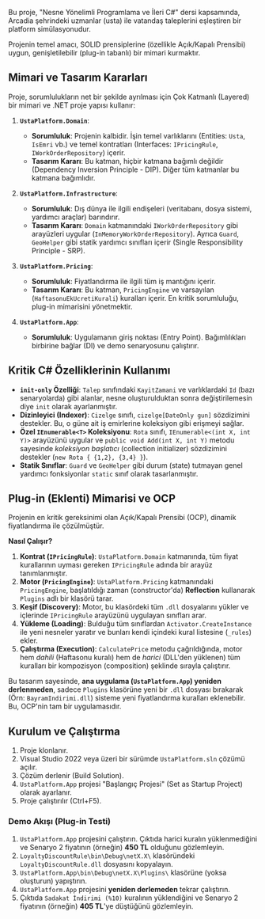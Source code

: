 Bu proje, "Nesne Yönelimli Programlama ve İleri C#" dersi kapsamında, Arcadia şehrindeki uzmanlar (usta) ile vatandaş taleplerini eşleştiren bir platform simülasyonudur.

Projenin temel amacı, SOLID prensiplerine (özellikle Açık/Kapalı Prensibi) uygun, genişletilebilir (plug-in tabanlı) bir mimari kurmaktır.

## Mimari ve Tasarım Kararları

Proje, sorumlulukların net bir şekilde ayrılması için Çok Katmanlı (Layered) bir mimari ve .NET proje yapısı kullanır:

1.  **`UstaPlatform.Domain`**:
    * **Sorumluluk**: Projenin kalbidir. İşin temel varlıklarını (Entities: `Usta`, `IsEmri` vb.) ve temel kontratları (Interfaces: `IPricingRule`, `IWorkOrderRepository`) içerir.
    * **Tasarım Kararı**: Bu katman, hiçbir katmana bağımlı değildir (Dependency Inversion Principle - DIP). Diğer tüm katmanlar bu katmana bağımlıdır.

2.  **`UstaPlatform.Infrastructure`**:
    * **Sorumluluk**: Dış dünya ile ilgili endişeleri (veritabanı, dosya sistemi, yardımcı araçlar) barındırır.
    * **Tasarım Kararı**: `Domain` katmanındaki `IWorkOrderRepository` gibi arayüzleri uygular (`InMemoryWorkOrderRepository`). Ayrıca `Guard`, `GeoHelper` gibi statik yardımcı sınıfları içerir (Single Responsibility Principle - SRP).

3.  **`UstaPlatform.Pricing`**:
    * **Sorumluluk**: Fiyatlandırma ile ilgili tüm iş mantığını içerir.
    * **Tasarım Kararı**: Bu katman, `PricingEngine` ve varsayılan (`HaftasonuEkUcretiKurali`) kuralları içerir. En kritik sorumluluğu, plug-in mimarisini yönetmektir.

4.  **`UstaPlatform.App`**:
    * **Sorumluluk**: Uygulamanın giriş noktası (Entry Point). Bağımlılıkları birbirine bağlar (DI) ve demo senaryosunu çalıştırır.

## Kritik C# Özelliklerinin Kullanımı

* **`init-only` Özelliği**: `Talep` sınıfındaki `KayitZamani` ve varlıklardaki `Id` (bazı senaryolarda) gibi alanlar, nesne oluşturulduktan sonra değiştirilemesin diye `init` olarak ayarlanmıştır.
* **Dizinleyici (Indexer)**: `Cizelge` sınıfı, `cizelge[DateOnly gun]` sözdizimini destekler. Bu, o güne ait iş emirlerine koleksiyon gibi erişmeyi sağlar.
* **Özel `IEnumerable<T>` Koleksiyonu**: `Rota` sınıfı, `IEnumerable<(int X, int Y)>` arayüzünü uygular ve `public void Add(int X, int Y)` metodu sayesinde *koleksiyon başlatıcı* (collection initializer) sözdizimini destekler (`new Rota { {1,2}, {3,4} }`).
* **Statik Sınıflar**: `Guard` ve `GeoHelper` gibi durum (state) tutmayan genel yardımcı fonksiyonlar `static` sınıf olarak tasarlanmıştır.

## Plug-in (Eklenti) Mimarisi ve OCP

Projenin en kritik gereksinimi olan Açık/Kapalı Prensibi (OCP), dinamik fiyatlandırma ile çözülmüştür.

**Nasıl Çalışır?**

1.  **Kontrat (`IPricingRule`)**: `UstaPlatform.Domain` katmanında, tüm fiyat kurallarının uyması gereken `IPricingRule` adında bir arayüz tanımlanmıştır.
2.  **Motor (`PricingEngine`)**: `UstaPlatform.Pricing` katmanındaki `PricingEngine`, başlatıldığı zaman (constructor'da) **Reflection** kullanarak `Plugins` adlı bir klasörü tarar.
3.  **Keşif (Discovery)**: Motor, bu klasördeki tüm `.dll` dosyalarını yükler ve içlerinde `IPricingRule` arayüzünü uygulayan sınıfları arar.
4.  **Yükleme (Loading)**: Bulduğu tüm sınıflardan `Activator.CreateInstance` ile yeni nesneler yaratır ve bunları kendi içindeki kural listesine (`_rules`) ekler.
5.  **Çalıştırma (Execution)**: `CalculatePrice` metodu çağrıldığında, motor hem *dahili* (Haftasonu kuralı) hem de *harici* (DLL'den yüklenen) tüm kuralları bir kompozisyon (composition) şeklinde sırayla çalıştırır.

Bu tasarım sayesinde, **ana uygulama (`UstaPlatform.App`) yeniden derlenmeden**, sadece `Plugins` klasörüne yeni bir `.dll` dosyası bırakarak (Örn: `BayramIndirimi.dll`) sisteme yeni fiyatlandırma kuralları eklenebilir. Bu, OCP'nin tam bir uygulamasıdır.

## Kurulum ve Çalıştırma

1.  Proje klonlanır.
2.  Visual Studio 2022 veya üzeri bir sürümde `UstaPlatform.sln` çözümü açılır.
3.  Çözüm derlenir (Build Solution).
4.  `UstaPlatform.App` projesi "Başlangıç Projesi" (Set as Startup Project) olarak ayarlanır.
5.  Proje çalıştırılır (Ctrl+F5).

### Demo Akışı (Plug-in Testi)

1.  `UstaPlatform.App` projesini çalıştırın. Çıktıda harici kuralın yüklenmediğini ve Senaryo 2 fiyatının (örneğin) **450 TL** olduğunu gözlemleyin.
2.  `LoyaltyDiscountRule\bin\Debug\netX.X\` klasöründeki `LoyaltyDiscountRule.dll` dosyasını kopyalayın.
3.  `UstaPlatform.App\bin\Debug\netX.X\Plugins\` klasörüne (yoksa oluşturun) yapıştırın.
4.  `UstaPlatform.App` projesini **yeniden derlemeden** tekrar çalıştırın.
5.  Çıktıda `Sadakat İndirimi (%10)` kuralının yüklendiğini ve Senaryo 2 fiyatının (örneğin) **405 TL**'ye düştüğünü gözlemleyin.
